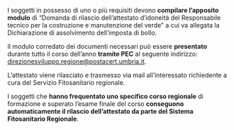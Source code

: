 I soggetti in possesso di uno o più requisiti devono **compilare l’apposito modulo** di “Domanda di rilascio dell’attestato d’idoneità del Responsabile tecnico per la costruzione e manutenzione del verde” a cui va allegata la Dichiarazione di assolvimento dell’imposta di bollo.

Il modulo corredato dei documenti necessari può essere **presentato** durante tutto il corso dell’anno **tramite PEC** al seguente indirizzo: [direzionesviluppo.regione@postacert.umbria.it](direzionesviluppo.regione@postacert.umbria.it).

L’attestato viene rilasciato e trasmesso via mail all’interessato richiedente a cura del Servizio Fitosanitario regionale.

I soggetti che **hanno frequentato uno specifico corso regionale** di formazione e superato l’esame finale del corso **conseguono automaticamente il rilascio dell’attestato da parte del Sistema Fitosanitario Regionale**.
